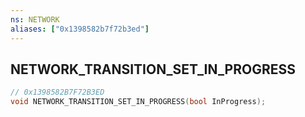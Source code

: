 ```yaml
---
ns: NETWORK
aliases: ["0x1398582b7f72b3ed"]
---
```

## NETWORK_TRANSITION_SET_IN_PROGRESS

```c
// 0x1398582B7F72B3ED
void NETWORK_TRANSITION_SET_IN_PROGRESS(bool InProgress);
```
